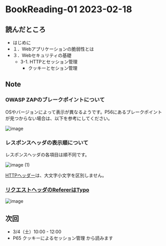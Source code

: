 # BookReading-01 2023-02-18

## 読んだところ
- はじめに
- １．Webアプリケーションの脆弱性とは
- ３．Webセキュリティの基礎
  - 3-1. HTTPとセッション管理
    - クッキーとセション管理

## Note

### OWASP ZAPのブレークポイントについて

OSやバージョンによって表示が異なるようです。P56にあるブレークポイントが見つからない場合は、以下を参考にしてください。

![image](https://user-images.githubusercontent.com/39753696/220958559-3ba8dea0-a6da-46d6-8e53-7635e345b45c.png)

### レスポンスヘッダの表示順について

レスポンスヘッダの各項目は順不同です。

![image (1)](https://user-images.githubusercontent.com/39753696/220959752-aa4e4007-c8f7-405e-86a6-562f7453922b.png)

[HTTPヘッダー](https://developer.mozilla.org/ja/docs/Web/HTTP/Headers)は、大文字小文字を区別しません。

### [リクエストヘッダのRefererはTypo](https://en.wikipedia.org/wiki/HTTP_referer#L)

![image](https://user-images.githubusercontent.com/39753696/220962406-f4398488-7e6f-4272-acc5-164f1d4956bc.png)

## 次回
- 3/4（土）10:00 - 12:00
- P65 クッキーによるセッション管理 から読みます
